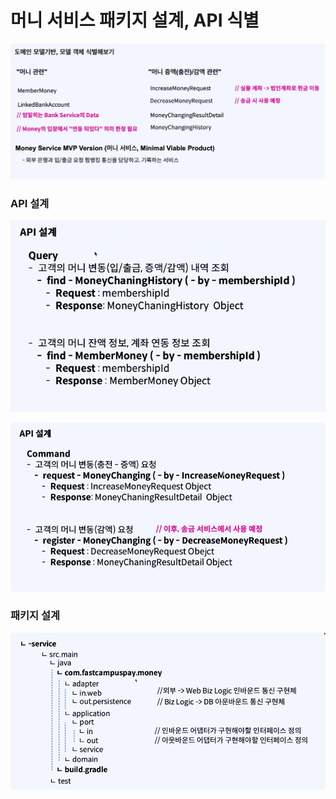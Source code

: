 # 머니 서비스 패키지 설계, API 식별

![img.png](image/img.png)

### API 설계

![img_1.png](image/img_1.png)

![img_2.png](image/img_2.png)

### 패키지 설계

![img_3.png](image/img_3.png)